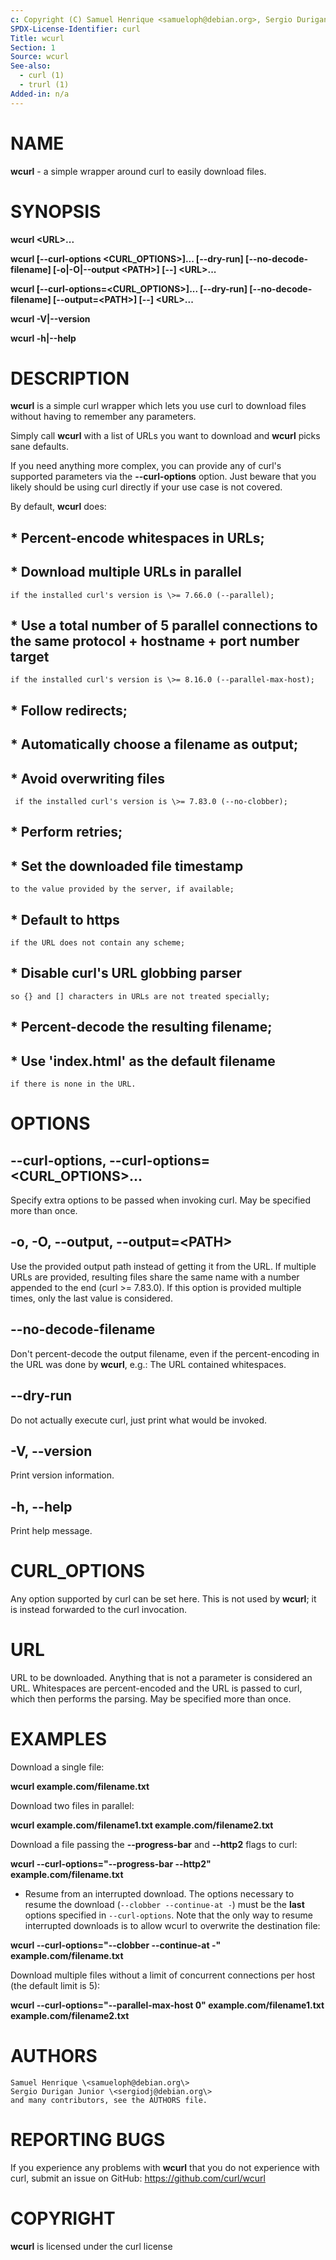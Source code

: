 ```yaml
---
c: Copyright (C) Samuel Henrique <samueloph@debian.org>, Sergio Durigan Junior <sergiodj@debian.org> and many contributors, see the AUTHORS file.
SPDX-License-Identifier: curl
Title: wcurl
Section: 1
Source: wcurl
See-also:
  - curl (1)
  - trurl (1)
Added-in: n/a
---
```


# NAME

**wcurl** - a simple wrapper around curl to easily download files.

# SYNOPSIS

**wcurl \<URL\>...**

**wcurl [--curl-options \<CURL_OPTIONS\>]... [--dry-run] [--no-decode-filename] [-o|-O|--output \<PATH\>] [--] \<URL\>...**

**wcurl [--curl-options=\<CURL_OPTIONS\>]... [--dry-run] [--no-decode-filename] [--output=\<PATH\>] [--] \<URL\>...**

**wcurl -V|--version**

**wcurl -h|--help**

# DESCRIPTION

**wcurl** is a simple curl wrapper which lets you use curl to download files
without having to remember any parameters.

Simply call **wcurl** with a list of URLs you want to download and **wcurl**
picks sane defaults.

If you need anything more complex, you can provide any of curl's supported
parameters via the **--curl-options** option. Just beware that you likely
should be using curl directly if your use case is not covered.

By default, **wcurl** does:

## * Percent-encode whitespaces in URLs;

## * Download multiple URLs in parallel
    if the installed curl's version is \>= 7.66.0 (--parallel);

## * Use a total number of 5 parallel connections to the same protocol + hostname + port number target
    if the installed curl's version is \>= 8.16.0 (--parallel-max-host);

## * Follow redirects;

## * Automatically choose a filename as output;

## * Avoid overwriting files
     if the installed curl's version is \>= 7.83.0 (--no-clobber);

## * Perform retries;

## * Set the downloaded file timestamp
    to the value provided by the server, if available;

## * Default to https
    if the URL does not contain any scheme;

## * Disable curl's URL globbing parser
    so {} and [] characters in URLs are not treated specially;

## * Percent-decode the resulting filename;

## * Use 'index.html' as the default filename
    if there is none in the URL.

# OPTIONS

## --curl-options, --curl-options=\<CURL_OPTIONS\>...

Specify extra options to be passed when invoking curl. May be specified more
than once.

## -o, -O, --output, --output=\<PATH\>

Use the provided output path instead of getting it from the URL. If multiple
URLs are provided, resulting files share the same name with a number appended to
the end (curl \>= 7.83.0). If this option is provided multiple times, only the
last value is considered.

## --no-decode-filename

Don't percent-decode the output filename, even if the percent-encoding in the
URL was done by **wcurl**, e.g.: The URL contained whitespaces.

## --dry-run

Do not actually execute curl, just print what would be invoked.

## -V, \--version

Print version information.

## -h, \--help

Print help message.

# CURL_OPTIONS

Any option supported by curl can be set here. This is not used by **wcurl**; it
is instead forwarded to the curl invocation.

# URL

URL to be downloaded. Anything that is not a parameter is considered
an URL. Whitespaces are percent-encoded and the URL is passed to curl, which
then performs the parsing. May be specified more than once.

# EXAMPLES

Download a single file:

**wcurl example.com/filename.txt**

Download two files in parallel:

**wcurl example.com/filename1.txt example.com/filename2.txt**

Download a file passing the **--progress-bar** and **--http2** flags to curl:

**wcurl --curl-options="--progress-bar --http2" example.com/filename.txt**

* Resume from an interrupted download. The options necessary to resume the download (`--clobber --continue-at -`) must be the **last** options specified in `--curl-options`. Note that the only way to resume interrupted downloads is to allow wcurl to overwrite the destination file:

**wcurl --curl-options="--clobber --continue-at -" example.com/filename.txt**

Download multiple files without a limit of concurrent connections per host (the default limit is 5):

**wcurl --curl-options="--parallel-max-host 0" example.com/filename1.txt example.com/filename2.txt**

# AUTHORS

    Samuel Henrique \<samueloph@debian.org\>
    Sergio Durigan Junior \<sergiodj@debian.org\>
    and many contributors, see the AUTHORS file.

# REPORTING BUGS

If you experience any problems with **wcurl** that you do not experience with
curl, submit an issue on GitHub: https://github.com/curl/wcurl

# COPYRIGHT

**wcurl** is licensed under the curl license
